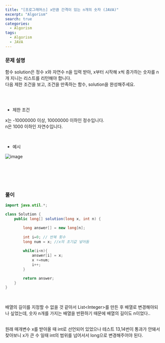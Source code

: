 ```yaml
---
title: "[프로그래머스] x만큼 간격이 있는 n개의 숫자 (JAVA)"
excerpt: "Algorism"
search: true
categories: 
  - Algorism
tags: 
  - Algorism
  - JAVA
---
```



### 문제 설명
함수 solution은 정수 x와 자연수 n을 입력 받아, x부터 시작해 x씩 증가하는 숫자를 n개 지니는 리스트를 리턴해야 합니다.<br> 다음 제한 조건을 보고, 조건을 만족하는 함수, solution을 완성해주세요.<br>

<br><br>

- 제한 조건 

x는 -10000000 이상, 10000000 이하인 정수입니다.<br>
n은 1000 이하인 자연수입니다.<br>



<br>

- 예시 

![image](https://user-images.githubusercontent.com/73421820/122662290-b67b4e80-d1cc-11eb-92c4-1ffc16b06b92.png)





<br>





<br><br>


### 풀이



```java
import java.util.*;

class Solution {
    public long[] solution(long x, int n) {

        long answer[] = new long[n];
        
        int i=0; // 반복 횟수
        long num = x; //x의 초기값 넣어둠
        
        while(i<n){            
            answer[i] = x;
            x +=num;
            i++;
        }

        return answer;
    }
}
```

<br>

배열의 길이를 지정할 수 없을 것 같아서 List<Integer\>를 만든 후 배열로 변경해야되나 싶었는데, 숫자 n개를 가지는 배열을 반환하기 때문에 배열의 길이도 n이었다..<br><br>

원래 매개변수 x를 받아올 때 int로 선언되어 있었으나 테스트 13,14번이 통과가 안돼서 찾아보니 x가 큰 수 일때 int의 범위를 넘어서서 long으로 변경해주어야 된다.<br>







<br><br>